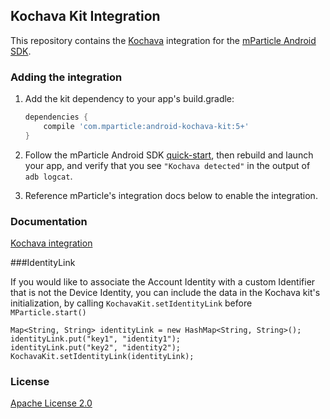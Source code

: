 ## Kochava Kit Integration

This repository contains the [Kochava](https://www.kochava.com) integration for the [mParticle Android SDK](https://github.com/mParticle/mparticle-android-sdk).

### Adding the integration

1. Add the kit dependency to your app's build.gradle:

    ```groovy
    dependencies {
        compile 'com.mparticle:android-kochava-kit:5+'
    }
    ```
2. Follow the mParticle Android SDK [quick-start](https://github.com/mParticle/mparticle-android-sdk), then rebuild and launch your app, and verify that you see `"Kochava detected"` in the output of `adb logcat`.
3. Reference mParticle's integration docs below to enable the integration.

### Documentation

[Kochava integration](http://docs.mparticle.com/?java#kochava)

###IdentityLink

If you would like to associate the Account Identity with a custom Identifier that is not the Device Identity, you can include the data in the Kochava kit's initialization, by calling `KochavaKit.setIdentityLink` before `MParticle.start()`

```
Map<String, String> identityLink = new HashMap<String, String>();
identityLink.put("key1", "identity1");
identityLink.put("key2", "identity2");
KochavaKit.setIdentityLink(identityLink);
```


### License

[Apache License 2.0](http://www.apache.org/licenses/LICENSE-2.0)
